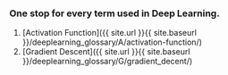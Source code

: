 ### One stop for every term used in Deep Learning.

1. [Activation Function]({{ site.url }}{{ site.baseurl }}/deeplearning_glossary/A/activation-function/)
2. [Gradient Descent]({{ site.url }}{{ site.baseurl }}/deeplearning_glossary/G/gradient_decent/)